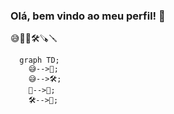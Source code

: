 ### Olá, bem vindo ao meu perfil! 👋

<!--
**OgliariNatan/OgliariNatan** is a ✨ _special_ ✨ repository because its `README.md` (this file) appears on your GitHub profile.

Here are some ideas to get you started:

- 🔭 I’m currently working on ...
- 🌱 I’m currently learning ...
- 👯 I’m looking to collaborate on ...
- 🤔 I’m looking for help with ...
- 💬 Ask me about ...
- 📫 How to reach me: ...
- 😄 Pronouns: ...
- ⚡ Fun fact: ...
-->
😅🌱🔭🛠🪚🪛

```mermaid
  graph TD;
    😅-->🌱;
    😅-->🛠;
    🌱-->💬;
    🛠-->💬;
```
